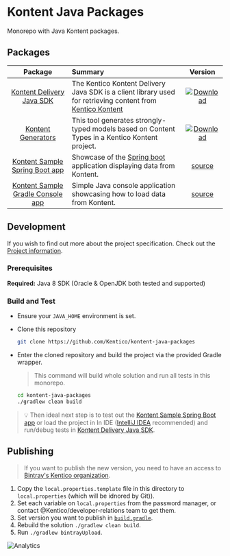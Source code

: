 # Kontent Java Packages

Monorepo with Java Kontent packages.

## Packages

|                               Package                                | Summary                                                                                                                          |                                                                                                             Version                                                                                                             |
| :------------------------------------------------------------------: | :------------------------------------------------------------------------------------------------------------------------------- | :-----------------------------------------------------------------------------------------------------------------------------------------------------------------------------------------------------------------------------: |
|        [Kontent Delivery Java SDK](/kontent-delivery#readme)         | The Kentico Kontent Delivery Java SDK is a client library used for retrieving content from [Kentico Kontent](https://kontent.ai) |            [![Download](https://api.bintray.com/packages/kentico/kontent-java-packages/kontent-delivery/images/download.svg)](https://bintray.com/kentico/kontent-java-packages/kontent-delivery/_latestVersion)            |
|      [Kontent Generators](/kontent-delivery-generators#readme)       | This tool generates strongly-typed models based on Content Types in a Kentico Kontent project.                                   | [![Download](https://api.bintray.com/packages/kentico/kontent-java-packages/kontent-delivery-generators/images/download.svg)](https://bintray.com/kentico/kontent-java-packages/kontent-delivery-generators/_latestVersion) |
|   [Kontent Sample Spring Boot app](/sample-app-spring-boot#readme)   | Showcase of the [Spring boot](https://spring.io/projects/spring-boot) application displaying data from Kontent.                  |                                                                                           [source](/sample-app-spring-boot/README.md)                                                                                           |
| [Kontent Sample Gradle Console app](/test-gradle-console-app#readme) | Simple Java console application showcasing how to load data from Kontent.                                                        |                                                                                          [source](/test-gradle-console-app/README.md)                                                                                           |

## Development

If you wish to find out more about the project specification. Check out the [Project information](/PROJECT.md).

### Prerequisites

**Required:**
Java 8 SDK (Oracle & OpenJDK both tested and supported)

### Build and Test

- Ensure your `JAVA_HOME` environment is set.
- Clone this repository

  ```sh
  git clone https://github.com/Kentico/kontent-java-packages
  ```

- Enter the cloned repository and build the project via the provided Gradle wrapper.

  > This command will build whole solution and run all tests in this monorepo.

  ```sh
  cd kontent-java-packages
  ./gradlew clean build
  ```

> :bulb: Then ideal next step is to test out the [Kontent Sample Spring Boot app](/sample-app-spring-boot#readme) or load the project in In IDE ([IntelliJ IDEA](https://www.jetbrains.com/idea/) recommended) and run/debug tests in [Kontent Delivery Java SDK](/kontent-delivery#readme).

## Publishing

> If you want to publish the new version, you need to have an access to [Bintray's Kentico organization](https://bintray.com/kentico).

1. Copy the `local.properties.template` file in this directory to `local.properties` (which will be idnored by Git)).
1. Set each variable on `local.properties` from the password manager, or contact @Kentico/developer-relations team to get them.
1. Set version you want to publish in [`build.gradle`](./build.gradle#L69).
1. Rebuild the solution `./gradlew clean build`.
1. Run `./gradlew bintrayUpload`.

![Analytics](https://kentico-ga-beacon.azurewebsites.net/api/UA-69014260-4/Kentico/kontent-java-packages?pixel)
